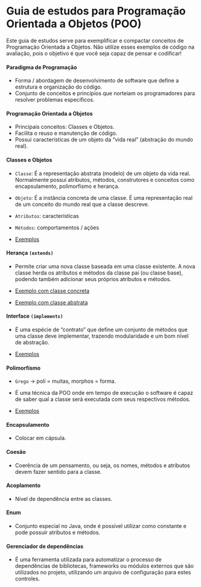 # Guia de estudos para Programação Orientada a Objetos (POO)

Este guia de estudos serve para exemplificar e compactar conceitos de Programação Orientada a Objetos. Não utilize esses exemplos de código na avaliação, pois o objetivo é que você seja capaz de pensar e codificar!

#### Paradigma de Programação
- Forma / abordagem de desenvolvimento de software que define a estrutura e organização do código.
- Conjunto de conceitos e princípios que norteiam os programadores para resolver problemas específicos.

#### Programação Orientada a Objetos
- Principais conceitos: Classes e Objetos.
- Facilita o reuso e manutenção de código.
- Possui características de um objeto da “vida real” (abstração do mundo real).

#### Classes e Objetos
- `Classe`: É a representação abstrata (modelo) de um objeto da vida real. Normalmente possui atributos, métodos, construtores e conceitos como encapsulamento, polimorfismo e herança.
- `Objeto`: É a instância concreta de uma classe. É uma representação real de um conceito do mundo real que a classe descreve.
- `Atributos`: características
- `Métodos`: comportamentos / ações

- [Exemplos]()


#### Herança `(extends)`
- Permite criar uma nova classe baseada em uma classe existente. A nova classe herda os atributos e métodos da classe pai (ou classe base), podendo também adicionar seus próprios atributos e métodos.

- [Exemplo com classe concreta]()
- [Exemplo com classe abstrata]()


#### Interface `(implements)`
- É uma espécie de “contrato” que define um conjunto de métodos que uma classe deve implementar, trazendo modularidade e um bom nível de abstração.

- [Exemplos]()


#### Polimorfísmo
- `Grego`  -> poli = muitas, morphos = forma.
- É uma técnica da POO onde em tempo de execução o software é capaz de saber qual a classe será executada com seus respectivos métodos.

- [Exemplos]()


#### Encapsulamento
- Colocar em cápsula.


#### Coesão
- Coerência de um pensamento, ou seja, os nomes,  métodos e atributos devem fazer sentido para a classe.


#### Acoplamento
- Nível de dependência entre as classes.


#### Enum
- Conjunto especial no Java, onde é possível utilizar como constante e pode possuir atributos e métodos.


#### Gerenciador de dependências
- É uma ferramenta utilizada para automatizar o processo de dependências de bibliotecas, frameworks ou módulos externos que são utilizados no projeto, utilizando um arquivo de configuração para estes controles.





